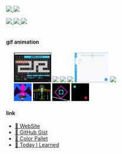 <p align="left"> 
  <a href="http://twitter.com/0x0553">
    <img src="https://img.shields.io/twitter/follow/0x0553?label=followers&logo=twitter&style=flat" />
  </a>
  <a href="https://github.com/TomSuzuki">
    <img src="https://img.shields.io/github/followers/TomSuzuki?label=followers&logo=github&style=flat" />
  </a>
  <!-- <a href="https://github.com/antonkomarev/github-profile-views-counter">
    <img src="https://komarev.com/ghpvc/?username=TomSuzuki" />
  </a> -->
</p>

<div align="left">
  <a href="https://github.com/anuraghazra/github-readme-stats">
    <img src="https://github-readme-stats.vercel.app/api?username=tomsuzuki&count_private=true&show_icons=true&hide_border=false&line_height=28&title_color=00B4E6&icon_color=00B4E6&border_color=EAEAEA&bg_color=FCFCFC&include_all_commits=true">
  </a>
  <a href="https://github.com/anuraghazra/github-readme-stats">
    <img src="https://github-readme-stats.vercel.app/api/top-langs/?username=tomsuzuki&line_height=28&hide_border=false&langs_count=10&layout=compact&title_color=00B4E6&border_color=EAEAEA&bg_color=FCFCFC">
  </a>
  <a href="https://github.com/anuraghazra/github-readme-stats">
    <img src="https://github-readme-stats.vercel.app/api/wakatime?username=TomSuzuki&layout=compact&hide_border=false&title_color=00B4E6&border_color=EAEAEA&bg_color=FCFCFC">
  </a>
</div>

<br>

<!-- <img src="https://github.com/TomSuzuki/tomsuzuki/blob/master/images/stat.svg" alt="Alternative Text"/> -->

#### gif animation

<div align="left" style="margin: 1.5em;">
  <img height="80px" src="./img/10.gif" />
  <img height="80px" src="./img/11.gif" />
  <img height="80px" src="./img/12.gif" />
  <img height="80px" src="./img/13.gif" />
  <img height="80px" src="./img/14.gif" />
  <img height="80px" src="./img/15.gif" />
  <br>
  <img height="48px" src="./img/01.gif" />
  <img height="48px" src="./img/02.gif" />
  <img height="48px" src="./img/03.gif" />
  <img height="48px" src="./img/04.gif" />
</div> 


#### link
- [🍣 WebSite](https://tomsuzuki.github.io/)
- [💬 GitHub Gist](https://gist.github.com/TomSuzuki)
- [💙 Color Pallet](https://tomsuzuki.github.io/ColorPalette/)
- [📝 Today I Learned](https://tomsuzuki.github.io/til/)

